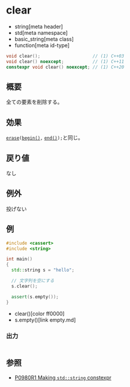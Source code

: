 # clear
* string[meta header]
* std[meta namespace]
* basic_string[meta class]
* function[meta id-type]

```cpp
void clear();                    // (1) C++03
void clear() noexcept;           // (1) C++11
constexpr void clear() noexcept; // (1) C++20
```

## 概要
全ての要素を削除する。


## 効果
[`erase`](erase.md)`(`[`begin()`](begin.md)`,` [`end()`](end.md)`);`と同じ。


## 戻り値
なし


## 例外
投げない


## 例
```cpp example
#include <cassert>
#include <string>

int main()
{
  std::string s = "hello";

  // 文字列を空にする
  s.clear();

  assert(s.empty());
}
```
* clear()[color ff0000]
* s.empty()[link empty.md]

### 出力
```
```

## 参照
- [P0980R1 Making `std::string` constexpr](https://www.open-std.org/jtc1/sc22/wg21/docs/papers/2019/p0980r1.pdf)
